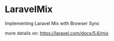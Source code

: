 # LaravelMix
Implementing Laravel Mix with Browser Sync

more details on: https://laravel.com/docs/5.6/mix